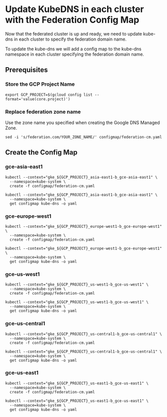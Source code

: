 # Update KubeDNS in each cluster with the Federation Config Map

Now that the federated cluster is up and ready, we need to update kube-dns in each cluster to specify the federation
domain name.

To update the kube-dns we will add a config map to the kube-dns namespace in each cluster specifying the federation
domain name.

## Prerequisites

### Store the GCP Project Name

```
export GCP_PROJECT=$(gcloud config list --format='value(core.project)')
```

### Replace federation zone name

Use the zone name you specified when creating the Google DNS Managed Zone.

```
sed -i 's/federation.com/YOUR_ZONE_NAME/' configmap/federation-cm.yaml
```


## Create the Config Map

### gce-asia-east1

```
kubectl --context="gke_${GCP_PROJECT}_asia-east1-b_gce-asia-east1" \
  --namespace=kube-system \
  create -f configmap/federation-cm.yaml
```

```
kubectl --context="gke_${GCP_PROJECT}_asia-east1-b_gce-asia-east1" \
  --namespace=kube-system \
  get configmap kube-dns -o yaml
```

### gce-europe-west1

```
kubectl --context="gke_${GCP_PROJECT}_europe-west1-b_gce-europe-west1" \
  --namespace=kube-system \
  create -f configmap/federation-cm.yaml
```

```
kubectl --context="gke_${GCP_PROJECT}_europe-west1-b_gce-europe-west1" \
  --namespace=kube-system \
  get configmap kube-dns -o yaml
```

### gce-us-west1

```
kubectl --context="gke_${GCP_PROJECT}_us-west1-b_gce-us-west1" \
  --namespace=kube-system \
  create -f configmap/federation-cm.yaml
```

```
kubectl --context="gke_${GCP_PROJECT}_us-west1-b_gce-us-west1" \
  --namespace=kube-system \
  get configmap kube-dns -o yaml
```

### gce-us-central1

```
kubectl --context="gke_${GCP_PROJECT}_us-central1-b_gce-us-central1" \
  --namespace=kube-system \
  create -f configmap/federation-cm.yaml
```

```
kubectl --context="gke_${GCP_PROJECT}_us-central1-b_gce-us-central1" \
  --namespace=kube-system \
  get configmap kube-dns -o yaml
```

### gce-us-east1

```
kubectl --context="gke_${GCP_PROJECT}_us-east1-b_gce-us-east1" \
  --namespace=kube-system \
  create -f configmap/federation-cm.yaml
```

```
kubectl --context="gke_${GCP_PROJECT}_us-east1-b_gce-us-east1" \
  --namespace=kube-system \
  get configmap kube-dns -o yaml
```
